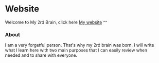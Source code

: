 # Website

Welcome to My 2rd Brain, click here  [My website](https://dtphuong2612.github.io/my-2rd-brain/) ^^

### About

I am a very forgetful person. That's why my 2rd brain was born. I will write what I learn here with two main purposes that I can easily review when needed and to share with everyone.
